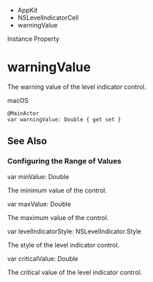 

- AppKit
- NSLevelIndicatorCell
-  warningValue 

Instance Property

# warningValue

The warning value of the level indicator control.

macOS

``` source
@MainActor
var warningValue: Double { get set }
```

## See Also

### Configuring the Range of Values

var minValue: Double

The minimum value of the control.

var maxValue: Double

The maximum value of the control.

var levelIndicatorStyle: NSLevelIndicator.Style

The style of the level indicator control.

var criticalValue: Double

The critical value of the level indicator control.

